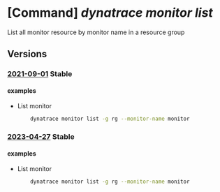 # [Command] _dynatrace monitor list_

List all monitor resource by monitor name in a resource group

## Versions

### [2021-09-01](/Resources/mgmt-plane/L3N1YnNjcmlwdGlvbnMve30vcmVzb3VyY2Vncm91cHMve30vcHJvdmlkZXJzL2R5bmF0cmFjZS5vYnNlcnZhYmlsaXR5L21vbml0b3Jz/2021-09-01.xml) **Stable**

<!-- mgmt-plane /subscriptions/{}/resourcegroups/{}/providers/dynatrace.observability/monitors 2021-09-01 -->

#### examples

- List monitor
    ```bash
        dynatrace monitor list -g rg --monitor-name monitor
    ```

### [2023-04-27](/Resources/mgmt-plane/L3N1YnNjcmlwdGlvbnMve30vcmVzb3VyY2Vncm91cHMve30vcHJvdmlkZXJzL2R5bmF0cmFjZS5vYnNlcnZhYmlsaXR5L21vbml0b3Jz/2023-04-27.xml) **Stable**

<!-- mgmt-plane /subscriptions/{}/resourcegroups/{}/providers/dynatrace.observability/monitors 2023-04-27 -->

#### examples

- List monitor
    ```bash
        dynatrace monitor list -g rg --monitor-name monitor
    ```
